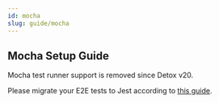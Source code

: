 ```yaml
---
id: mocha
slug: guide/mocha
---
```


## Mocha Setup Guide

Mocha test runner support is removed since Detox v20.

Please migrate your E2E tests to Jest according to [this guide](Guide.Jest.md).
